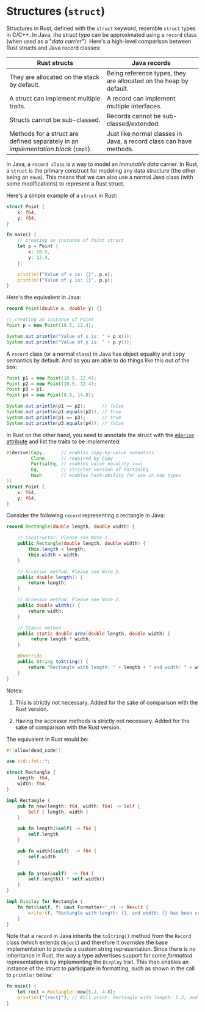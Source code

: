 # Structures (`struct`)

Structures in Rust, defined with the `struct` keyword, resemble `struct` types in C/C++. In Java, the struct type can be approximated using a `record` class (when used as a "_data carrier_"). Here's a high-level comparison between Rust structs and Java record classes:

| Rust structs                                | Java records                            |
| ------------------------------------------  | --------------------------------------- |
| They are allocated on the stack by default. | Being reference types, they are allocated on the heap by default. |
| A struct can implement multiple traits.     | A record can implement multiple interfaces. |
| Structs cannot be sub-classed.              | Records cannot be sub-classed/extended. |
| Methods for a struct are defined separately in an _implementation block_ (`impl`). | Just like normal classes in Java, a record class can have methods. |


In Java, a `record class` is a way to model an _immutable data_ carrier. In
Rust, a `struct` is the primary construct for modeling any data structure (the
other being an `enum`). This means that we can also use a normal Java class (with some modifications) to represent a Rust struct.

Here's a simple example of a `struct` in Rust:

```rust
struct Point {
    x: f64,
    y: f64,
}

fn main() {
    // creating an instance of Point struct
    let p = Point {
        x: 10.5, 
        y: 12.4,
    };

    println!("Value of x is: {}", p.x);
    println!("Value of y is: {}", p.y);
}
```

Here's the equivalent in Java:

```java
record Point(double x, double y) {}

// creating an instance of Point
Point p = new Point(10.5, 12.4);

System.out.println("Value of x is: " + p.x());
System.out.println("Value of y is: " + p.y());
```

A `record` class (or a normal `class`) in Java has object equality and copy semantics by default. And so you are able to do things like this out of the box: 

```java
Point p1 = new Point(10.5, 12.4);
Point p2 = new Point(10.5, 12.4);
Point p3 = p1;
Point p4 = new Point(8.5, 14.8);

System.out.println(p1 == p2);      // false
System.out.println(p1.equals(p2)); // true
System.out.println(p1 == p3);      // true
System.out.println(p3.equals(p4)); // false
```

In Rust on the other hand, you need to annotate the struct with the
[`#derive` attribute][derive] and list the traits to be implemented:

  [derive]: https://doc.rust-lang.org/stable/reference/attributes/derive.html

```rust
#[derive(Copy,      // enables copy-by-value semantics
         Clone,     // required by Copy
         PartialEq, // enables value equality (==)
         Eq,        // stricter version of PartialEq
         Hash       // enables hash-ability for use in map types
)]
struct Point {
    x: f64,
    y: f64,
}
```

Consider the following `record` representing a rectangle in Java:

```java
record Rectangle(double length, double width) {

    // Constructor. Please see Note 1.
    public Rectangle(double length, double width) {
        this.length = length;
        this.width = width;
    }

    // Accessor method. Please see Note 2.
    public double length() {
        return length;
    }

    // Accessor method. Please see Note 2.
    public double width() {
        return width;
    }

    // Static method
    public static double area(double length, double width) {
         return length * width;
    }

    @Override
    public String toString() {
        return "Rectangle with length: " + length + " and width: " + width + " has been created.";
    }
}
```

Notes:

1. This is strictly not necessary. Added for the sake of comparison with the
   Rust version.

2. Having the accessor methods is strictly not necessary. Added for the sake of comparison with the Rust version.


The equivalent in Rust would be:

```rust
#![allow(dead_code)]

use std::fmt::*;

struct Rectangle {
    length: f64,
    width: f64,
}

impl Rectangle {
    pub fn new(length: f64, width: f64) -> Self {
        Self { length, width }
    }

    pub fn length(&self) -> f64 {
        self.length
    }

    pub fn width(&self)  -> f64 {
        self.width
    }

    pub fn area(&self)  -> f64 {
        self.length() * self.width()
    }
}

impl Display for Rectangle {
    fn fmt(&self, f: &mut Formatter<'_>) -> Result {
        write!(f, "Rectangle with length: {}, and width: {} has been created.", self.length, self.width)
    }
}
```

Note that a `record` in Java inherits the `toString()` method from the `Record` class (which extends `Object`) and
therefore it _overrides_ the base implementation to provide a custom string
representation. Since there is no inheritance in Rust, the way a type
advertises support for some _formatted_ representation is by implementing the
`Display` trait. This then enables an instance of the struct to
participate in formatting, such as shown in the call to `println!` below:

```rust
fn main() {
    let rect = Rectangle::new(5.2, 4.8);
    println!("{rect}"); // Will print: Rectangle with length: 5.2, and width: 4.8 has been created.
}
```

